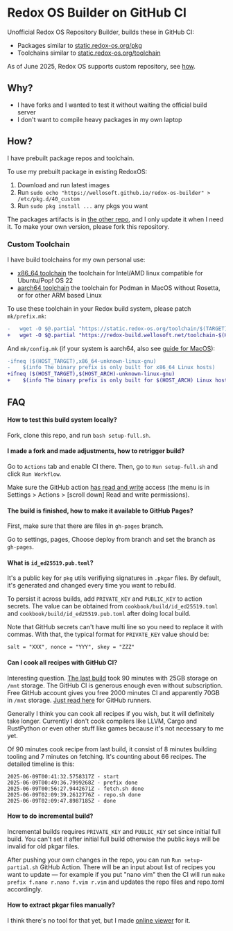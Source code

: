 # Redox OS Builder on GitHub CI

Unofficial Redox OS Repository Builder, builds these in GitHub CI:
- Packages similar to [static.redox-os.org/pkg](https://static.redox-os.org/pkg/)
- Toolchains similar to [static.redox-os.org/toolchain](https://static.redox-os.org/toolchain/)

As of June 2025, Redox OS supports custom repository, see [how](#how).

## Why?

- I have forks and I wanted to test it without waiting the official build server
- I don't want to compile heavy packages in my own laptop

## How?

I have prebuilt package repos and toolchain.

To use my prebuilt package in existing RedoxOS:

1. Download and run latest images
2. Run `sudo echo "https://wellosoft.github.io/redox-os-builder" > /etc/pkg.d/40_custom`
3. Run `sudo pkg install ...` any pkgs you want

The packages artifacts is in [the other repo](https://github.com/wellosoft/redox-os-builder/tree/gh-pages), and I only update it when I need it. To make your own version, please fork this repository.

### Custom Toolchain

I have build toolchains for my own personal use:

+ [x86_64 toolchain](https://redox-build.wellosoft.net/toolchain-x86_64/) the toolchain for Intel/AMD linux compatible for Ubuntu/Pop! OS 22
+ [aarch64 toolchain](https://redox-build.wellosoft.net/toolchain-aarch64/) the toolchain for Podman in MacOS without Rosetta, or for other ARM based Linux

To use these toolchain in your Redox build system, please patch `mk/prefix.mk`:

```diff
-	wget -O $@.partial "https://static.redox-os.org/toolchain/$(TARGET)/relibc-install.tar.gz"
+	wget -O $@.partial "https://redox-build.wellosoft.net/toolchain-$(HOST_ARCH)/$(TARGET)/relibc-install.tar.gz"
```

And `mk/config.mk` (if your system is aarch64, also see [guide for MacOS](https://gist.github.com/willnode/88da35d0c0542276b4631746d8fc3de1)):

```diff
-ifneq ($(HOST_TARGET),x86_64-unknown-linux-gnu)
-    $(info The binary prefix is only built for x86_64 Linux hosts)
+ifneq ($(HOST_TARGET),$(HOST_ARCH)-unknown-linux-gnu)
+    $(info The binary prefix is only built for $(HOST_ARCH) Linux hosts)
```

## FAQ

#### How to test this build system locally?

Fork, clone this repo, and run `bash setup-full.sh`.

#### I made a fork and made adjustments, how to retrigger build?

Go to `Actions` tab and enable CI there. Then, go to `Run setup-full.sh` and click `Run Workflow`.

Make sure the GitHub action [has read and write](https://docs.github.com/en/actions/security-for-github-actions/security-guides/automatic-token-authentication#modifying-the-permissions-for-the-github_token) access (the menu is in Settings > Actions > \[scroll down\] Read and write permissions).

#### The build is finished, how to make it available to GitHub Pages?

First, make sure that there are files in `gh-pages` branch.

Go to settings, pages, Choose deploy from branch and set the branch as `gh-pages`.

#### What is `id_ed25519.pub.toml`?

It's a public key for `pkg` utils verifiying signatures in `.pkgar` files. By default, it's generated and changed every time you want to rebuild.

To persist it across builds, add `PRIVATE_KEY` and `PUBLIC_KEY` to action secrets. The value can be obtained from `cookbook/build/id_ed25519.toml` and `cookbook/build/id_ed25519.pub.toml` after doing local build. 

Note that GitHub secrets can't have multi line so you need to replace it with commas. With that, the typical format for `PRIVATE_KEY` value should be:

```
salt = "XXX", nonce = "YYY", skey = "ZZZ"
```

#### Can I cook all recipes with GitHub CI?

Interesting question. [The last build](https://github.com/wellosoft/redox-os-builder/actions/runs/15524250457/job/43701576712) took 90 minutes with 25GB storage on `/mnt` storage. The GitHub CI is generous enough even without subscription. Free GitHub account gives you free 2000 minutes CI and apparently 70GB in `/mnt` storage. [Just read here](https://docs.github.com/en/actions/using-github-hosted-runners/using-github-hosted-runners/about-github-hosted-runners#standard-github-hosted-runners-for-public-repositories) for GitHub runners.

Generally I think you can cook all recipes if you wish, but it will definitely take longer. Currently I don't cook compilers like LLVM, Cargo and RustPython or even other stuff like games because it's not necessary to me yet.

Of 90 minutes cook recipe from last build, it consist of 8 minutes building tooling and 7 minutes on fetching. It's counting about 66 recipes. The detailed timeline is this:

```
2025-06-09T00:41:32.5758317Z - start
2025-06-09T00:49:36.7999268Z - prefix done
2025-06-09T00:56:27.9442671Z - fetch.sh done
2025-06-09T02:09:39.2612776Z - repo.sh done
2025-06-09T02:09:47.8987185Z - done
```

#### How to do incremental build?

Incremental builds requires `PRIVATE_KEY` and `PUBLIC_KEY` set since initial full build. You can't set it after initial full build otherwise the public keys will be invalid for old pkgar files.

After pushing your own changes in the repo, you can run `Run setup-partial.sh` GitHub Action. There will be an input about list of recipes you want to update &mdash; for example if you put "nano vim" then the CI will run `make prefix f.nano r.nano f.vim r.vim` and updates the repo files and repo.toml accordingly.

#### How to extract pkgar files manually?

I think there's no tool for that yet, but I made [online viewer](https://willnode.github.io/pkgar-analyzer/) for it.
